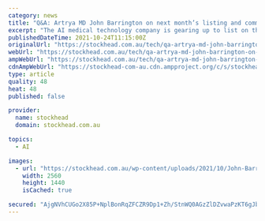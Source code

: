 ```yaml
---
category: news
title: "Q&A: Artrya MD John Barrington on next month’s listing and commercialising AI health tech"
excerpt: "The AI medical technology company is gearing up to list on the ASX next month, aiming to raise $40 million via an IPO at $1.35 per share."
publishedDateTime: 2021-10-24T11:15:00Z
originalUrl: "https://stockhead.com.au/tech/qa-artrya-md-john-barrington-on-next-months-listing-and-commercialising-ai-health-tech/"
webUrl: "https://stockhead.com.au/tech/qa-artrya-md-john-barrington-on-next-months-listing-and-commercialising-ai-health-tech/"
ampWebUrl: "https://stockhead.com.au/tech/qa-artrya-md-john-barrington-on-next-months-listing-and-commercialising-ai-health-tech/?amp"
cdnAmpWebUrl: "https://stockhead-com-au.cdn.ampproject.org/c/s/stockhead.com.au/tech/qa-artrya-md-john-barrington-on-next-months-listing-and-commercialising-ai-health-tech/?amp"
type: article
quality: 48
heat: 48
published: false

provider:
  name: stockhead
  domain: stockhead.com.au

topics:
  - AI

images:
  - url: "https://stockhead.com.au/wp-content/uploads/2021/10/John-Barrington-AM-scaled.jpg"
    width: 2560
    height: 1440
    isCached: true

secured: "AjgNVhCUGo2X85P+NplBonRqZFCZR9Dp1+Zh/StnWQ0AGzZlDZvwaPzKT6gJbpjcK3RLJzpHk0gaR4IjEU0DaL319IMxZmtCf8T4CeHclBOX+f3MBIY6nK4/214tRPhWowxJJSBHY/2EEe2YtolqG+Xku73DBaWnaku8PAGE6cY65QH++uXZC/cm66UaN9AMOIRmIf8nHeKX8m+K/Zvqct3ij1OH6diHtL229zwKEaE0tn7LBcJA8LYwFI16i3jyaO7FPzuAerim3dszWS5nTiJCz/Rg9+ECi8a2E9Awe+uA+e2m10qppWTIGuuskukFBV7ySU6ZCXA4uo4QdED3mI78jDMerI6XmnxVJwCcu24=;NFE8DyvFKAJ+wKWj897cnQ=="
---
```


